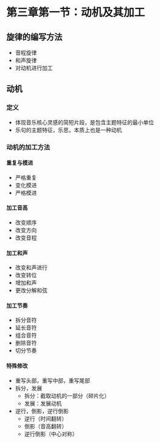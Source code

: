 # 第三章第一节：动机及其加工

## 旋律的编写方法

- 音程旋律
- 和声旋律
- 对动机进行加工

## 动机

### 定义

- 体现音乐核心灵感的简短片段，是包含主题特征的最小单位
- 乐句的主题特征，乐思，本质上也是一种动机

### 动机的加工方法

#### 重复与模进

- 严格重复
- 变化模进
- 严格模进

#### 加工音高

- 改变顺序
- 改变方向
- 改变音程

#### 加工和声

- 改变和声进行
- 改变转位
- 增加和声
- 更改分解和弦

#### 加工节奏

- 拆分音符
- 延长音符
- 组合音符
- 删除音符
- 切分节奏

#### 特殊修改

- 重写头部，重写中部，重写尾部
- 拆分，发展
    - 拆分：截取动机的一部分（碎片化）
    - 发展：发展动机
- 逆行，倒影，逆行倒影
    - 逆行（时间翻转）
    - 倒影（音高翻转）
    - 逆行倒影（中心对称）